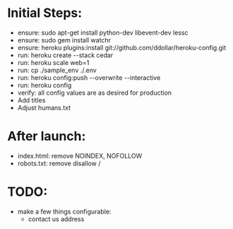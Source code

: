 Initial Steps:
=============
* ensure:
    sudo apt-get install python-dev libevent-dev lessc
* ensure:
    sudo gem install watchr
* ensure:
    heroku plugins:install git://github.com/ddollar/heroku-config.git
* run:
    heroku create --stack cedar
* run:
    heroku scale web=1
* run:
    cp ./sample_env ./.env
* run:
    heroku config:push --overwrite --interactive
* run:
    heroku config
* verify:
    all config values are as desired for production
* Add titles
* Adjust humans.txt

After launch:
==============
* index.html: remove NOINDEX, NOFOLLOW
* robots.txt: remove disallow /

TODO:
==============
* make a few things configurable:
    - contact us address
